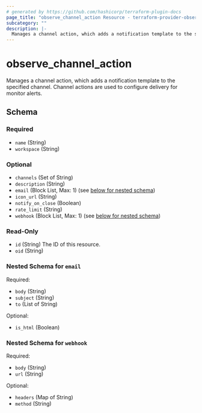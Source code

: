 ```yaml
---
# generated by https://github.com/hashicorp/terraform-plugin-docs
page_title: "observe_channel_action Resource - terraform-provider-observe"
subcategory: ""
description: |-
  Manages a channel action, which adds a notification template to the specified channel. Channel actions are used to configure delivery for monitor alerts.
---
```

# observe_channel_action

Manages a channel action, which adds a notification template to the specified channel. Channel actions are used to configure delivery for monitor alerts.

<!-- schema generated by tfplugindocs -->
## Schema

### Required

- `name` (String)
- `workspace` (String)

### Optional

- `channels` (Set of String)
- `description` (String)
- `email` (Block List, Max: 1) (see [below for nested schema](#nestedblock--email))
- `icon_url` (String)
- `notify_on_close` (Boolean)
- `rate_limit` (String)
- `webhook` (Block List, Max: 1) (see [below for nested schema](#nestedblock--webhook))

### Read-Only

- `id` (String) The ID of this resource.
- `oid` (String)

<a id="nestedblock--email"></a>
### Nested Schema for `email`

Required:

- `body` (String)
- `subject` (String)
- `to` (List of String)

Optional:

- `is_html` (Boolean)


<a id="nestedblock--webhook"></a>
### Nested Schema for `webhook`

Required:

- `body` (String)
- `url` (String)

Optional:

- `headers` (Map of String)
- `method` (String)

